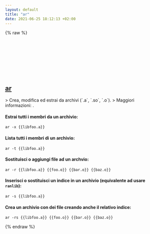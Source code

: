 ```yaml
---
layout: default
title: "ar"
date: 2021-06-25 18:12:13 +02:00
---
```

{% raw %}
<h2 id="ar">
  <a href="/it/common/ar.html">ar</a> <a href="#ar"><svg class="icon">
    <use href="/assets/images/unicode_sprite.svg#link" />
  </svg></a>
</h2>
> Crea, modifica ed estrai da archivi (`.a`, `.so`, `.o`).
> Maggiori informazioni: <https://manned.org/ar>.

#### Estrai tutti i membri da un archivio:
```shell
ar -x {{libfoo.a}}
```
#### Lista tutti i membri di un archivio:
```shell
ar -t {{libfoo.a}}
```
#### Sostituisci o aggiungi file ad un archvio:
```shell
ar -r {{libfoo.a}} {{foo.o}} {{bar.o}} {{baz.o}}
```
#### Inserisci o sostituisci un indice in un archivio (equivalente ad usare `ranlib`):
```shell
ar -s {{libfoo.a}}
```
#### Crea un archivio con dei file creando anche il relativo indice:
```shell
ar -rs {{libfoo.a}} {{foo.o}} {{bar.o}} {{baz.o}}
```
{% endraw %}